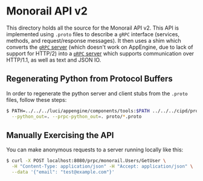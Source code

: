 # Monorail API v2

This directory holds all the source for the Monorail API v2. This API is
implemented using `.proto` files to describe a `gRPC` interface (services,
methods, and request/response messages). It then uses a shim which
converts the
[`gRPC` server](http://www.grpc.io/docs/tutorials/basic/python.html)
(which doesn't work on AppEngine, due to lack of support for HTTP/2) into a
[`pRPC` server](https://godoc.org/github.com/luci/luci-go/grpc/prpc) which
supports communication over HTTP/1.1, as well as text and JSON IO.

## Regenerating Python from Protocol Buffers

In order to regenerate the python server and client stubs from the `.proto`
files, follow these steps:

```bash
$ PATH=../../../luci/appengine/components/tools:$PATH ../../../cipd/protoc \
  --python_out=. --prpc-python_out=. proto/*.proto
```


## Manually Exercising the API

You can make anonymous requests to a server running locally like this:

```bash
$ curl -X POST localhost:8080/prpc/monorail.Users/GetUser \
  -H "Content-Type: application/json" -H "Accept: application/json" \
  --data '{"email": "test@example.com"}'
```
